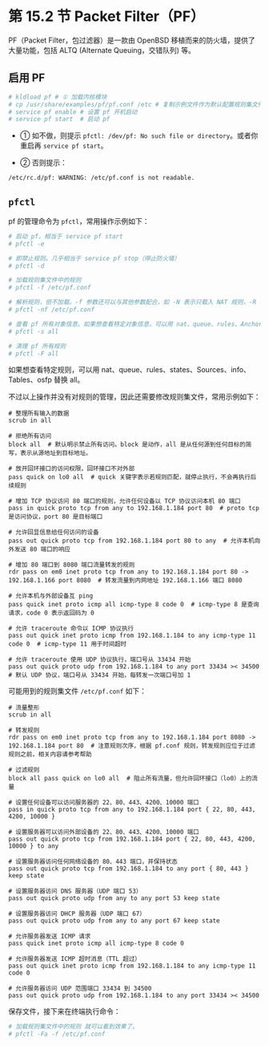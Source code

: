 # 第 15.2 节 Packet Filter（PF）

PF（Packet Filter，包过滤器）是一款由 OpenBSD 移植而来的防火墙，提供了大量功能，包括 ALTQ (Alternate Queuing，交错队列) 等。

## 启用 PF

```sh
# kldload pf # ① 加载内核模块
# cp /usr/share/examples/pf/pf.conf /etc # 复制示例文件作为默认配置规则集文件，否则 pf 无法启动②
# service pf enable # 设置 pf 开机启动
# service pf start  # 启动 pf
```

- ① 如不做，则提示 `pfctl: /dev/pf: No such file or directory`。或者你重启再 `service pf start`。

- ② 否则提示：

```sh
/etc/rc.d/pf: WARNING: /etc/pf.conf is not readable.
```

## `pfctl`

pf 的管理命令为 `pfctl`，常用操作示例如下：

```sh
# 启动 pf，相当于 service pf start
# pfctl -e

# 即禁止规则。几乎相当于 service pf stop（停止防火墙）
# pfctl -d

# 加载规则集文件中的规则
# pfctl -f /etc/pf.conf

# 解析规则，但不加载。-f 参数还可以与其他参数配合，如 -N 表示只载入 NAT 规则，-R 表示只载入过滤规则，-A 只载入队列规则，-O 只载入选项规则
# pfctl -nf /etc/pf.conf

# 查看 pf 所有对象信息。如果想查看特定对象信息，可以用 nat、queue、rules、Anchors、states、Sources、info、Running、labels、timeouts、memory、Tables、osfp、Interfaces 替换 all
# pfctl -s all

# 清理 pf 所有规则
# pfctl -F all
```

如果想查看特定规则，可以用 nat、queue、rules、states、Sources、info、Tables、osfp 替换 all。

不过以上操作并没有对规则的管理，因此还需要修改规则集文件，常用示例如下：

```
# 整理所有输入的数据
scrub in all

# 拒绝所有访问
block all  # 默认明示禁止所有访问。block 是动作，all 是从任何源到任何目标的简写，表示从源地址到目标地址。 

# 放开回环接口的访问权限，回环接口不对外部
pass quick on lo0 all  # quick 关键字表示若规则匹配，就停止执行，不会再执行后续规则

# 增加 TCP 协议访问 80 端口的规则，允许任何设备以 TCP 协议访问本机 80 端口
pass in quick proto tcp from any to 192.168.1.184 port 80  # proto tcp 是访问协议，port 80 是目标端口

# 允许回显信息给任何访问的设备
pass out quick proto tcp from 192.168.1.184 port 80 to any  # 允许本机向外发送 80 端口的响应

# 增加 80 端口到 8080 端口流量转发的规则
rdr pass on em0 inet proto tcp from any to 192.168.1.184 port 80 -> 192.168.1.166 port 8080  # 转发流量到内网地址 192.168.1.166 端口 8080

# 允许本机与外部设备互 ping
pass quick inet proto icmp all icmp-type 8 code 0  # icmp-type 8 是查询请求，code 0 表示返回码为 0

# 允许 traceroute 命令以 ICMP 协议执行
pass out quick inet proto icmp from 192.168.1.184 to any icmp-type 11 code 0  # icmp-type 11 用于时间超时

# 允许 traceroute 使用 UDP 协议执行，端口号从 33434 开始
pass out quick proto udp from 192.168.1.184 to any port 33434 >< 34500  # 默认 UDP 协议，端口号从 33434 开始，每转发一次端口号加 1
```

可能用到的规则集文件 `/etc/pf.conf` 如下：
```
# 流量整形
scrub in all

# 转发规则
rdr pass on em0 inet proto tcp from any to 192.168.1.184 port 8080 -> 192.168.1.184 port 80  # 注意规则次序，根据 pf.conf 规则，转发规则应位于过滤规则之前，相关内容请参考帮助

# 过滤规则
block all pass quick on lo0 all  # 阻止所有流量，但允许回环接口（lo0）上的流量

# 设置任何设备可以访问服务器的 22、80、443、4200、10000 端口
pass in quick proto tcp from any to 192.168.1.184 port { 22, 80, 443, 4200, 10000 }

# 设置服务器可以访问外部设备的 22、80、443、4200、10000 端口
pass out quick proto tcp from 192.168.1.184 port { 22, 80, 443, 4200, 10000 } to any

# 设置服务器访问任何网络设备的 80、443 端口，并保持状态
pass out quick proto tcp from 192.168.1.184 to any port { 80, 443 } keep state

# 设置服务器访问 DNS 服务器（UDP 端口 53）
pass out quick proto udp from any to any port 53 keep state

# 设置服务器访问 DHCP 服务器（UDP 端口 67）
pass out quick proto udp from any to any port 67 keep state

# 允许服务器发送 ICMP 请求
pass quick inet proto icmp all icmp-type 8 code 0

# 允许服务器发送 ICMP 超时消息（TTL 超过）
pass out quick inet proto icmp from 192.168.1.184 to any icmp-type 11 code 0

# 允许服务器访问 UDP 范围端口 33434 到 34500
pass out quick proto udp from 192.168.1.184 to any port 33434 >< 34500
```

保存文件，接下来在终端执行命令：

```sh
# 加载规则集文件中的规则 就可以看到效果了。
# pfctl -Fa -f /etc/pf.conf 
```

